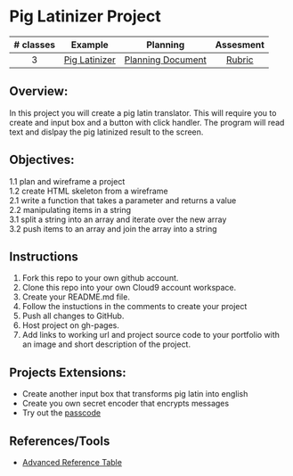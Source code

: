 # Pig Latinizer Project

| # classes|Example|Planning|Assesment|
|:--:|:--:|:--:|:--:|
| 3 |[Pig Latinizer](https://scriptedcurriculum.github.io/advanced_piglatinizer_solution/)|[Planning Document](https://drive.google.com/open?id=1gINwUa2YyBhAvlKkdAlfm9gJxnnkbiTPE1QV_O_PmJc)|[Rubric](https://drive.google.com/open?id=13vHr_fpuyip958JHw2eYt8P7UQsGz9-crCHPZKyNVf4)|

## Overview: 
In this project you will create a pig latin translator. This will require you to create and input box and a button with click handler. The program will read text and dislpay the pig latinized result to the screen.

## Objectives:
1.1 plan and wireframe a project <br>
1.2 create HTML skeleton from a wireframe <br>
2.1 write a function that takes a parameter and returns a value <br>
2.2 manipulating items in a string <br>
3.1 split a string into an array and iterate over the new array <br>
3.2 push items to an array and join the array into a string <br>

## Instructions
1) Fork this repo to your own github account. 
2) Clone this repo into your own Cloud9 account workspace.
3) Create your README.md file.
4) Follow the instuctions in the comments to create your project
5) Push all changes to GitHub.
6) Host project on gh-pages.
7) Add links to working url and project source code to your portfolio with an image and short description of the project.

## Projects Extensions:
* Create another input box that transforms pig latin into english
* Create you own secret encoder that encrypts messages 
* Try out the [passcode](https://jsbin.com/tawogirebo/edit?html,js,output)

## References/Tools
* [Advanced Reference Table]()
